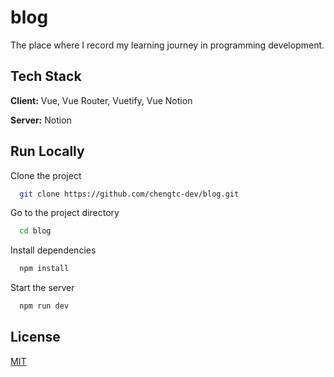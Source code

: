 # blog

The place where I record my learning journey in programming development.


## Tech Stack

**Client:** Vue, Vue Router, Vuetify, Vue Notion

**Server:** Notion


## Run Locally

Clone the project

```bash
  git clone https://github.com/chengtc-dev/blog.git
```

Go to the project directory

```bash
  cd blog
```

Install dependencies

```bash
  npm install
```

Start the server

```bash
  npm run dev
```


## License

[MIT](https://choosealicense.com/licenses/mit/)

